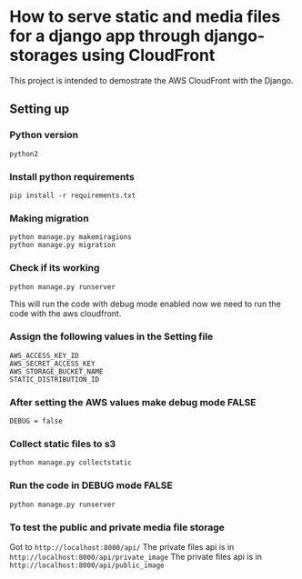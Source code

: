 How to serve static and media files for a django app through django-storages using CloudFront
===================================
This project is intended to demostrate the AWS CloudFront with the Django.

Setting up
------------

### Python version
	python2

### Install python requirements
	pip install -r requirements.txt


### Making migration
	python manage.py makemiragions
    python manage.py migration

### Check if its working
    python manage.py runserver

This will run the code with debug mode enabled now we need to run the code with the aws cloudfront.

### Assign the following values in the Setting file
    AWS_ACCESS_KEY_ID
    AWS_SECRET_ACCESS_KEY
    AWS_STORAGE_BUCKET_NAME
    STATIC_DISTRIBUTION_ID

### After setting the AWS values make debug mode FALSE
    DEBUG = false

### Collect static files to s3
    python manage.py collectstatic

### Run the code in DEBUG mode FALSE
    python manage.py runserver

### To test the public and private media file storage
Got to `http://localhost:8000/api/`
The private files api is in `http://localhost:8000/api/private_image`
The private files api is in `http://localhost:8000/api/public_image`

